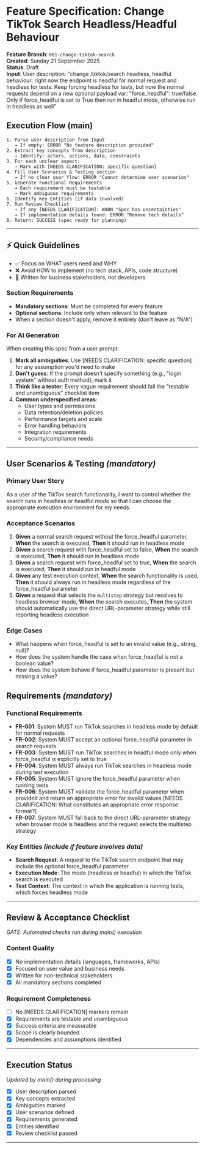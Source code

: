 # Feature Specification: Change TikTok Search Headless/Headful Behaviour

**Feature Branch**: `001-change-tiktok-search`  
**Created**: Sunday 21 September 2025  
**Status**: Draft  
**Input**: User description: "change /tiktok/search headless, headful behaviour: right now the endpoint is headful for normal request and headless for tests. Keep forcing headless for tests, but now the normal requests depend on a new optional payload var: "force_headful": true/false. Only if force_headful is set to True then run in headful mode, otherwise run in headless as well"

## Execution Flow (main)
```
1. Parse user description from Input
   → If empty: ERROR "No feature description provided"
2. Extract key concepts from description
   → Identify: actors, actions, data, constraints
3. For each unclear aspect:
   → Mark with [NEEDS CLARIFICATION: specific question]
4. Fill User Scenarios & Testing section
   → If no clear user flow: ERROR "Cannot determine user scenarios"
5. Generate Functional Requirements
   → Each requirement must be testable
   → Mark ambiguous requirements
6. Identify Key Entities (if data involved)
7. Run Review Checklist
   → If any [NEEDS CLARIFICATION]: WARN "Spec has uncertainties"
   → If implementation details found: ERROR "Remove tech details"
8. Return: SUCCESS (spec ready for planning)
```

---

## ⚡ Quick Guidelines
- ✅ Focus on WHAT users need and WHY
- ❌ Avoid HOW to implement (no tech stack, APIs, code structure)
- 👥 Written for business stakeholders, not developers

### Section Requirements
- **Mandatory sections**: Must be completed for every feature
- **Optional sections**: Include only when relevant to the feature
- When a section doesn't apply, remove it entirely (don't leave as "N/A")

### For AI Generation
When creating this spec from a user prompt:
1. **Mark all ambiguities**: Use [NEEDS CLARIFICATION: specific question] for any assumption you'd need to make
2. **Don't guess**: If the prompt doesn't specify something (e.g., "login system" without auth method), mark it
3. **Think like a tester**: Every vague requirement should fail the "testable and unambiguous" checklist item
4. **Common underspecified areas**:
   - User types and permissions
   - Data retention/deletion policies  
   - Performance targets and scale
   - Error handling behaviors
   - Integration requirements
   - Security/compliance needs

---

## User Scenarios & Testing *(mandatory)*

### Primary User Story
As a user of the TikTok search functionality, I want to control whether the search runs in headless or headful mode so that I can choose the appropriate execution environment for my needs.

### Acceptance Scenarios
1. **Given** a normal search request without the force_headful parameter, **When** the search is executed, **Then** it should run in headless mode
2. **Given** a search request with force_headful set to false, **When** the search is executed, **Then** it should run in headless mode
3. **Given** a search request with force_headful set to true, **When** the search is executed, **Then** it should run in headful mode
4. **Given** any test execution context, **When** the search functionality is used, **Then** it should always run in headless mode regardless of the force_headful parameter
5. **Given** a request that selects the `multistep` strategy but resolves to headless browser mode, **When** the search executes, **Then** the system should automatically use the direct URL-parameter strategy while still reporting headless execution

### Edge Cases
- What happens when force_headful is set to an invalid value (e.g., string, null)?
- How does the system handle the case when force_headful is not a boolean value?
- How does the system behave if force_headful parameter is present but missing a value?

## Requirements *(mandatory)*

### Functional Requirements
- **FR-001**: System MUST run TikTok searches in headless mode by default for normal requests
- **FR-002**: System MUST accept an optional force_headful parameter in search requests
- **FR-003**: System MUST run TikTok searches in headful mode only when force_headful is explicitly set to true
- **FR-004**: System MUST always run TikTok searches in headless mode during test execution
- **FR-005**: System MUST ignore the force_headful parameter when running tests
- **FR-006**: System MUST validate the force_headful parameter when provided and return an appropriate error for invalid values [NEEDS CLARIFICATION: What constitutes an appropriate error response format?]
- **FR-007**: System MUST fall back to the direct URL-parameter strategy when browser mode is headless and the request selects the multistep strategy

### Key Entities *(include if feature involves data)*
- **Search Request**: A request to the TikTok search endpoint that may include the optional force_headful parameter
- **Execution Mode**: The mode (headless or headful) in which the TikTok search is executed
- **Test Context**: The context in which the application is running tests, which forces headless mode

---

## Review & Acceptance Checklist
*GATE: Automated checks run during main() execution*

### Content Quality
- [x] No implementation details (languages, frameworks, APIs)
- [x] Focused on user value and business needs
- [x] Written for non-technical stakeholders
- [x] All mandatory sections completed

### Requirement Completeness
- [ ] No [NEEDS CLARIFICATION] markers remain
- [x] Requirements are testable and unambiguous  
- [x] Success criteria are measurable
- [x] Scope is clearly bounded
- [x] Dependencies and assumptions identified

---

## Execution Status
*Updated by main() during processing*

- [x] User description parsed
- [x] Key concepts extracted
- [x] Ambiguities marked
- [x] User scenarios defined
- [x] Requirements generated
- [x] Entities identified
- [x] Review checklist passed

---